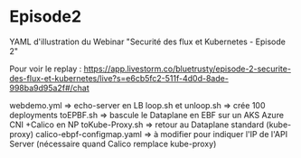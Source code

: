 # Episode2
YAML d'illustration du Webinar "Securité des flux et Kubernetes - Episode 2"


Pour voir le replay : https://app.livestorm.co/bluetrusty/episode-2-securite-des-flux-et-kubernetes/live?s=e6cb5fc2-511f-4d0d-8ade-998ba9d95a2f#/chat

webdemo.yml => echo-server en LB
loop.sh et unloop.sh => crée 100 deployments
toEPBF.sh => bascule le Dataplane en EBF sur un AKS Azure CNI +Calico en NP
toKube-Proxy.sh => retour au Dataplane standard (kube-proxy)
calico-ebpf-configmap.yaml => à modifier pour indiquer l'IP de l'API Server (nécessaire quand Calico remplace kube-proxy)
